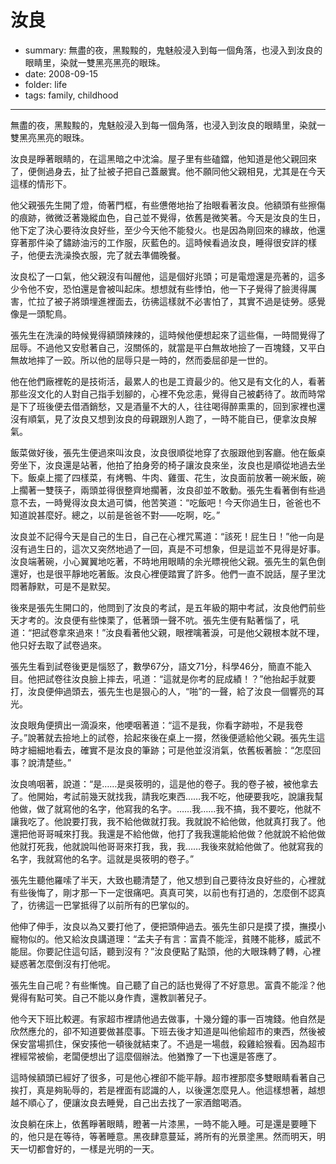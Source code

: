 # 汝良

- summary: 無盡的夜，黑黢黢的，鬼魅般浸入到每一個角落，也浸入到汝良的眼睛里，染就一雙黑亮黑亮的眼珠。
- date: 2008-09-15
- folder: life
- tags: family, childhood

------------

無盡的夜，黑黢黢的，鬼魅般浸入到每一個角落，也浸入到汝良的眼睛里，染就一雙黑亮黑亮的眼珠。

汝良是睜著眼睛的，在這黑暗之中沈淪。屋子里有些磕鐺，他知道是他父親回來了，便側過身去，扯了扯被子把自己蓋嚴實。他不願同他父親相見，尤其是在今天這樣的情形下。

他父親張先生開了燈，倚著門框，有些憊倦地抬了抬眼看著汝良。他額頭有些擦傷的痕跡，微微泛著幾縱血色，自己並不覺得，依舊是微笑著。今天是汝良的生日，他下定了決心要待汝良好些，至少今天他不能發火。也是因為剛回來的緣故，他還穿著那件染了鏽跡油污的工作服，灰藍色的。這時候看過汝良，睡得很安詳的樣子，他便去洗澡換衣服，完了就去準備晚餐。

汝良松了一口氣，他父親沒有叫醒他，這是個好兆頭；可是電燈還是亮著的，這多少令他不安，恐怕還是會被叫起床。想想就有些悸怕，他一下子覺得了臉燙得厲害，忙拉了被子將頭埋進裡面去，彷彿這樣就不必害怕了，其實不過是徒勞。感覺像是一頭駝鳥。

張先生在洗澡的時候覺得額頭辣辣的，這時候他便想起來了這些傷，一時間覺得了屈辱。不過他又安慰著自己，沒關係的，就當是平白無故地撿了一百塊錢，又平白無故地摔了一跤。所以他的屈辱只是一時的，然而委屈卻是一世的。

他在他們廠裡乾的是技術活，最累人的也是工資最少的。他又是有文化的人，看著那些沒文化的人對自己指手划腳的，心裡不免忿恚，覺得自己被虧待了。故而時常是下了班後便去借酒銷愁，又是酒量不大的人，往往喝得醉熏熏的，回到家裡也還沒有順氣，見了汝良又想到汝良的母親跟別人跑了，一時不能自已，便拿汝良解氣。

飯菜做好後，張先生便過來叫汝良，汝良很順從地穿了衣服跟他到客廳。他在飯桌旁坐下，汝良還是站著，他拍了拍身旁的椅子讓汝良來坐，汝良也是順從地過去坐下。飯桌上擺了四樣菜，有烤鴨、牛肉、雞蛋、花生，汝良面前放著一碗米飯，碗上擱著一雙筷子，兩頭並得很整齊地擱著，汝良卻並不敢動。張先生看著倒有些過意不去，一時覺得汝良太過可憐，他苦笑道：“吃飯吧！今天你過生日，爸爸也不知道說甚麼好。總之，以前是爸爸不對——吃啊，吃。”

汝良並不記得今天是自己的生日，自己在心裡咒罵道：“該死！屁生日！”他一向是沒有過生日的，這次又突然地過了一回，真是不可想象，但是這並不見得是好事。汝良端著碗，小心翼翼地吃著，不時地用眼睛的余光瞟視他父親。張先生的氣色倒還好，也是很平靜地吃著飯。汝良心裡便踏實了許多。他們一直不說話，屋子里沈悶著靜默，可是不是默契。

後來是張先生開口的，他問到了汝良的考試，是五年級的期中考試，汝良他們前些天才考的。汝良便有些悚栗了，低著頭一聲不吭。張先生便有點著惱了，吼道：“把試卷拿來過來！”汝良看著他父親，眼裡噙著淚，可是他父親根本就不理，他只好去取了試卷過來。

張先生看到試卷後更是惱怒了，數學67分，語文71分，科學46分，簡直不能入目。他把試卷往汝良臉上摔去，吼道：“這就是你考的屁成績！？”他抬起手就要打，汝良便伸過頭去，張先生也是狠心的人，“啪”的一聲，給了汝良一個響亮的耳光。

汝良眼角便擠出一滴淚來，他哽咽著道：“這不是我，你看字跡啦，不是我卷子。”說著就去撿地上的試卷，拾起來後在桌上一掇，然後便遞給他父親。張先生這時才細細地看去，確實不是汝良的筆跡；可是他並沒消氣，依舊板著臉：“怎麼回事？說清楚些。”

汝良嗚咽著，說道：“是……是吳筱明的，這是他的卷子。我的卷子被，被他拿去了。他開始，考試前幾天就找我，請我吃東西……我不吃，他硬要我吃，說讓我幫他做，做了就寫他的名字，他寫我的名字。……我……我不搞，我不要吃，他就不讓我吃了。他說要打我，我不給他做就打我。我就說不給他做，他就真打我了。他還把他哥哥喊來打我。我還是不給他做，他打了我我還能給他做？他就說不給他做他就打死我，他就說叫他哥哥來打我，我，我……我後來就給他做了。他就寫我的名字，我就寫他的名字。這就是吳筱明的卷子。”

張先生聽他羅嗦了半天，大致也聽清楚了，他又想到自己要待汝良好些的，心裡就有些後悔了，剛才那一下一定很痛吧。真真可笑，以前也有打過的，怎麼倒不認真了，彷彿這一巴掌抵得了以前所有的巴掌似的。

他伸了伸手，汝良以為又要打他了，便把頭伸過去。張先生卻只是摸了摸，撫摸小寵物似的。他又給汝良講道理：“孟夫子有言：富貴不能淫，貧賤不能移，威武不能屈。你要記住這句話，聽到沒有？”汝良便點了點頭，他的大眼珠轉了轉，心裡疑惑著怎麼倒沒有打他呢。

張先生自己呢？有些慚愧。自己聽了自己的話也覺得了不好意思。富貴不能淫？他覺得有點可笑。自己不能以身作責，還教訓著兒子。

他今天下班比較遲。有家超市裡請他過去做事，十幾分鐘的事一百塊錢。他自然是欣然應允的，卻不知道要做甚麼事。下班去後才知道是叫他偷超市的東西，然後被保安當場抓住，保安揍他一頓後就結束了。不過是一場戲，殺雞給猴看。因為超市裡經常被偷，老闆便想出了這麼個辦法。他猶豫了一下也還是答應了。

這時候額頭已經好了很多，可是他心裡卻不能平靜。超市裡那麼多雙眼睛看著自己挨打，真是夠恥辱的，若是裡面有認識的人，以後還怎麼見人。他這樣想著，越想越不順心了，便讓汝良去睡覺，自己出去找了一家酒館喝酒。

汝良躺在床上，依舊睜著眼睛，瞪著一片漆黑，一時不能入睡。可是還是要睡下的，他只是在等待，等著睡意。黑夜肆意蔓延，將所有的光景塗黑。然而明天，明天一切都會好的，一樣是光明的一天。
